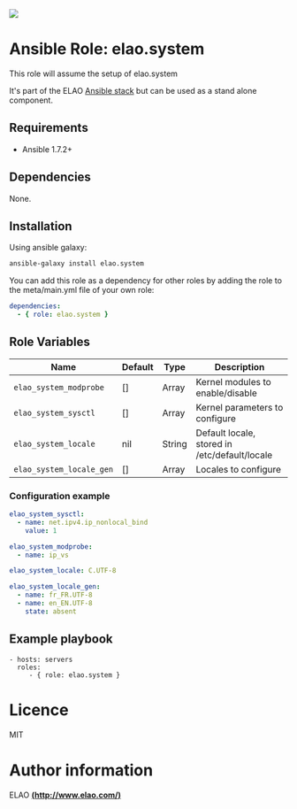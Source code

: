<img src="http://www.elao.com/images/corpo/logo_red_small.png"/>

# Ansible Role: elao.system

This role will assume the setup of elao.system

It's part of the ELAO [Ansible stack](http://ansible.elao.com) but can be used as a stand alone component.

## Requirements

- Ansible 1.7.2+

## Dependencies

None.

## Installation

Using ansible galaxy:

```bash
ansible-galaxy install elao.system
```
You can add this role as a dependency for other roles by adding the role to the meta/main.yml file of your own role:

```yaml
dependencies:
  - { role: elao.system }
```

## Role Variables

| Name                     | Default | Type   | Description                                   |
| ------------------------ | ------- | ------ | --------------------------------------------- |
| `elao_system_modprobe`   | []      | Array  | Kernel modules to enable/disable              |
| `elao_system_sysctl`     | []      | Array  | Kernel parameters to configure                |
| `elao_system_locale`     | nil     | String | Default locale, stored in /etc/default/locale |
| `elao_system_locale_gen` | []      | Array  | Locales to configure                          |

### Configuration example

```yaml
elao_system_sysctl:
  - name: net.ipv4.ip_nonlocal_bind
    value: 1

elao_system_modprobe:
  - name: ip_vs

elao_system_locale: C.UTF-8

elao_system_locale_gen:
  - name: fr_FR.UTF-8
  - name: en_EN.UTF-8
    state: absent

```

## Example playbook

    - hosts: servers
      roles:
         - { role: elao.system }

# Licence

MIT

# Author information

ELAO [**(http://www.elao.com/)**](http://www.elao.com)
